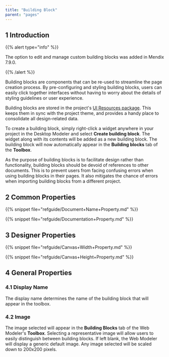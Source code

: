 ```yaml
---
title: "Building Block"
parent: "pages"
---
```


## 1 Introduction

{{% alert type="info" %}}

The option to edit and manage custom building blocks was added in Mendix 7.9.0.

{{% /alert %}}

Building blocks are components that can be re-used to streamline the page creation process. By pre-configuring and styling building blocks, users can easily click together interfaces without having to worry about the details of styling guidelines or user experience. 

Building blocks are stored in the project's [UI Resources package](ui-resources-package). This keeps them in sync with the project theme, and provides a handy place to consolidate all design-related data. 

To create a building block, simply right-click a widget anywhere in your project in the Desktop Modeler and select **Create building block**. The widget along with its contents will be added as a new building block. The building block will now automatically appear in the **Building blocks** tab of the **Toolbox**. 

As the purpose of building blocks is to facilitate design rather than functionality, building blocks should be devoid of references to other documents. This is to prevent users from facing confusing errors when using building blocks in their pages. It also mitigates the chance of errors when importing building blocks from a different project. 

## 2 Common Properties

{{% snippet file="refguide/Document+Name+Property.md" %}}

{{% snippet file="refguide/Documentation+Property.md" %}}

## 3 Designer Properties

{{% snippet file="refguide/Canvas+Width+Property.md" %}}

{{% snippet file="refguide/Canvas+Height+Property.md" %}}

## 4 General Properties

### 4.1 Display Name

The display name determines the name of the building block that will appear in the toolbox. 

### 4.2 Image

The image selected will appear in the **Building Blocks** tab of the Web Modeler's **Toolbox**. Selecting a representative image will allow users to easily distinguish between building blocks. If left blank, the Web Modeler will display a generic default image. Any image selected will be scaled down to 200x200 pixels.
